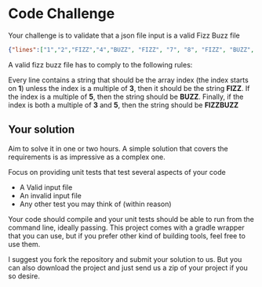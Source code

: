 # Code Challenge #
Your challenge is to validate that a json file input is a valid Fizz Buzz file

```json
{"lines":["1","2","FIZZ","4","BUZZ", "FIZZ", "7", "8", "FIZZ", "BUZZ", "11", "FIZZ", "13","14", "FIZZBUZZ", "16"]}
```

A valid fizz buzz file has to comply to the following rules:

Every line contains a string that should be the array index (the index starts on **1**) unless the index is a multiple 
of **3**, then it should be the string **FIZZ**. If the index is a multiple of **5**, then the string should be **BUZZ**. Finally, if the index is both a multiple of **3** and **5**, then the string should be **FIZZBUZZ**


## Your solution ## 
Aim to solve it in one or two hours. A simple solution that covers the requirements is
as impressive as a complex one.

Focus on providing unit tests that test several aspects of your code
- A Valid input file
- An invalid input file
- Any other test you may think of (within reason)

Your code should compile and your unit tests should be able to run from the command line, ideally passing. 
This project comes with a gradle wrapper that you can use, but if you prefer other kind of building tools, feel free to 
use them.

I suggest you fork the repository and submit your solution to us. But you can also download the project and just send us
a zip of your project if you so desire.

